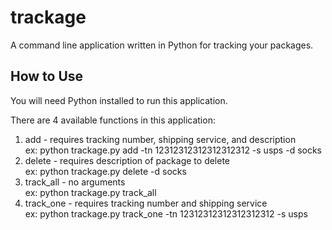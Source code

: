 # trackage

A command line application written in Python for tracking your packages.


## How to Use

You will need Python installed to run this application.

There are 4 available functions in this application:  
1. add - requires tracking number, shipping service, and description  
ex: python trackage.py add -tn 12312312312312312312 -s usps -d socks  
2. delete - requires description of package to delete  
ex: python trackage.py delete -d socks  
3. track_all - no arguments  
ex: python trackage.py track_all  
4. track_one - requires tracking number and shipping service  
ex: python trackage.py track_one -tn 12312312312312312312 -s usps
